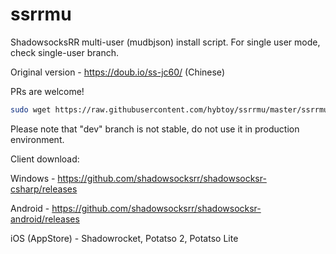 # ssrrmu
ShadowsocksRR multi-user (mudbjson) install script. For single user mode, check single-user branch.

Original version - https://doub.io/ss-jc60/ (Chinese)

PRs are welcome!

```bash
sudo wget https://raw.githubusercontent.com/hybtoy/ssrrmu/master/ssrrmu.sh && chmod +x ssrrmu.sh && bash ssrrmu.sh
```
Please note that "dev" branch is not stable, do not use it in production environment. 

Client download: 

Windows - https://github.com/shadowsocksrr/shadowsocksr-csharp/releases

Android - https://github.com/shadowsocksrr/shadowsocksr-android/releases

iOS (AppStore) - Shadowrocket, Potatso 2, Potatso Lite

